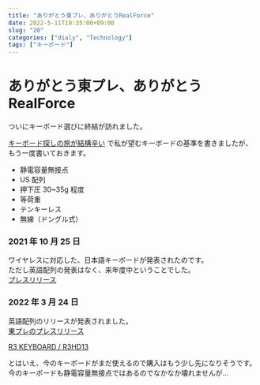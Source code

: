 ```yaml
---
title: "ありがとう東プレ、ありがとうRealForce"
date: 2022-5-11T10:35:00+09:00
slug: "20"
categories: ["dialy", "Technology"]
tags: ["キーボード"]
---
```


# ありがとう東プレ、ありがとう RealForce

ついにキーボード選びに終結が訪れました。

[キーボード探しの旅が結構辛い](https://blog.rikupin.com/p/%E3%82%AD%E3%83%BC%E3%83%9C%E3%83%BC%E3%83%89%E6%8E%A2%E3%81%97%E3%81%AE%E6%97%85%E3%81%8C%E7%B5%90%E6%A7%8B%E8%BE%9B%E3%81%84/) で私が望むキーボードの基準を書きましたが、もう一度書いておきます。

- 静電容量無接点
- US 配列
- 押下圧 30~35g 程度
- 等荷重
- テンキーレス
- 無線（ドングル式）

### 2021 年 10 月 25 日

ワイヤレスに対応した、日本語キーボードが発表されたのです。  
ただし英語配列の発表はなく、来年度中ということでした。  
[プレスリリース](https://www.realforce.co.jp/news/20211026/20211026_R3_new_products_release.pdf)

### 2022 年 3 月 24 日

英語配列のリリースが発表されました。  
[東プレのプレスリリース](https://www.realforce.co.jp/news/20220324/20220324REALFORCE_R3_Eng_rls.pdf)

[R3 KEYBOARD / R3HD13](https://www.realforce.co.jp/products/R3HD13/)

とはいえ、今のキーボードがまだ使えるので購入はもう少し先になりそうです。今のキーボードも静電容量無接点ではあるのでなかなか壊れませんが…
